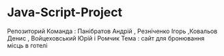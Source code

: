 # Java-Script-Project
Репозиторий
Команда : Панібратов Андрій , Резніченко Ігорь ,Ковальов Денис , Войцеховський Юрій і Ромчик
Тема : сайт для бронювання місць в готелі
